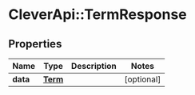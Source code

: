 # CleverApi::TermResponse

## Properties
Name | Type | Description | Notes
------------ | ------------- | ------------- | -------------
**data** | [**Term**](Term.md) |  | [optional] 

